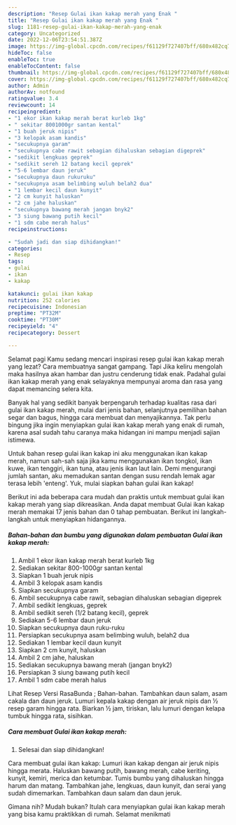 ```yaml
---
description: "Resep Gulai ikan kakap merah yang Enak "
title: "Resep Gulai ikan kakap merah yang Enak "
slug: 1181-resep-gulai-ikan-kakap-merah-yang-enak
category: Uncategorized
date: 2022-12-06T23:54:51.387Z
image: https://img-global.cpcdn.com/recipes/f61129f727407bff/680x482cq70/gulai-ikan-kakap-merah-foto-resep-utama.jpg
hideToc: false
enableToc: true
enableTocContent: false
thumbnail: https://img-global.cpcdn.com/recipes/f61129f727407bff/680x482cq70/gulai-ikan-kakap-merah-foto-resep-utama.jpg
cover: https://img-global.cpcdn.com/recipes/f61129f727407bff/680x482cq70/gulai-ikan-kakap-merah-foto-resep-utama.jpg
author: Admin
authorAv: notfound
ratingvalue: 3.4
reviewcount: 14
recipeingredient:
- "1 ekor ikan kakap merah berat kurleb 1kg"
- " sekitar 8001000gr santan kental"
- "1 buah jeruk nipis"
- "3 kelopak asam kandis"
- "secukupnya garam"
- "secukupnya cabe rawit sebagian dihaluskan sebagian digeprek"
- "sedikit lengkuas geprek"
- "sedikit sereh 12 batang kecil geprek"
- "5-6 lembar daun jeruk"
- "secukupnya daun rukuruku"
- "secukupnya asam belimbing wuluh belah2 dua"
- "1 lembar kecil daun kunyit"
- "2 cm kunyit haluskan"
- "2 cm jahe haluskan"
- "secukupnya bawang merah jangan bnyk2"
- "3 siung bawang putih kecil"
- "1 sdm cabe merah halus"
recipeinstructions:

- "Sudah jadi dan siap dihidangkan!"
categories:
- Resep
tags:
- gulai
- ikan
- kakap

katakunci: gulai ikan kakap 
nutrition: 252 calories
recipecuisine: Indonesian
preptime: "PT32M"
cooktime: "PT30M"
recipeyield: "4"
recipecategory: Dessert

---
```



Selamat pagi Kamu sedang mencari inspirasi resep gulai ikan kakap merah yang lezat? Cara membuatnya sangat gampang. Tapi Jika keliru mengolah maka hasilnya akan hambar dan justru cenderung tidak enak. Padahal gulai ikan kakap merah yang enak selayaknya mempunyai aroma dan rasa yang dapat memancing selera kita.


Banyak hal yang sedikit banyak berpengaruh terhadap kualitas rasa dari gulai ikan kakap merah, mulai dari jenis bahan, selanjutnya pemilihan bahan segar dan bagus, hingga cara membuat dan menyajikannya. Tak perlu bingung jika ingin menyiapkan gulai ikan kakap merah yang enak di rumah, karena asal sudah tahu caranya maka hidangan ini mampu menjadi sajian istimewa.

Untuk bahan resep gulai ikan kakap ini aku menggunakan ikan kakap merah, namun sah-sah saja jika kamu menggunakan ikan tongkol, ikan kuwe, ikan tenggiri, ikan tuna, atau jenis ikan laut lain. Demi mengurangi jumlah santan, aku memadukan santan dengan susu rendah lemak agar terasa lebih &#39;enteng&#39;. Yuk, mulai siapkan bahan gulai ikan kakap!


Berikut ini ada beberapa cara mudah dan praktis untuk membuat gulai ikan kakap merah yang siap dikreasikan. Anda dapat membuat Gulai ikan kakap merah memakai 17 jenis bahan dan 0 tahap pembuatan. Berikut ini langkah-langkah untuk menyiapkan hidangannya.

<!--inarticleads1-->

##### Bahan-bahan dan bumbu yang digunakan dalam pembuatan Gulai ikan kakap merah:

1. Ambil 1 ekor ikan kakap merah berat kurleb 1kg
1. Sediakan  sekitar 800-1000gr santan kental
1. Siapkan 1 buah jeruk nipis
1. Ambil 3 kelopak asam kandis
1. Siapkan secukupnya garam
1. Ambil secukupnya cabe rawit, sebagian dihaluskan sebagian digeprek
1. Ambil sedikit lengkuas, geprek
1. Ambil sedikit sereh (1/2 batang kecil), geprek
1. Sediakan 5-6 lembar daun jeruk
1. Siapkan secukupnya daun ruku-ruku
1. Persiapkan secukupnya asam belimbing wuluh, belah2 dua
1. Sediakan 1 lembar kecil daun kunyit
1. Siapkan 2 cm kunyit, haluskan
1. Ambil 2 cm jahe, haluskan
1. Sediakan secukupnya bawang merah (jangan bnyk2)
1. Persiapkan 3 siung bawang putih kecil
1. Ambil 1 sdm cabe merah halus


Lihat Resep Versi RasaBunda ; Bahan-bahan. Tambahkan daun salam, asam cakala dan daun jeruk. Lumuri kepala kakap dengan air jeruk nipis dan ½ resep garam hingga rata. Biarkan ½ jam, tiriskan, lalu lumuri dengan kelapa tumbuk hingga rata, sisihkan. 

<!--inarticleads2-->

##### Cara membuat Gulai ikan kakap merah:


1. Selesai dan siap dihidangkan!

Cara membuat gulai ikan kakap: Lumuri ikan kakap dengan air jeruk nipis hingga merata. Haluskan bawang putih, bawang merah, cabe keriting, kunyit, kemiri, merica dan ketumbar. Tumis bumbu yang dihaluskan hingga harum dan matang. Tambahkan jahe, lengkuas, daun kunyit, dan serai yang sudah dimemarkan. Tambahkan daun salam dan daun jeruk. 

Gimana nih? Mudah bukan? Itulah cara menyiapkan gulai ikan kakap merah yang bisa kamu praktikkan di rumah. Selamat menikmati
